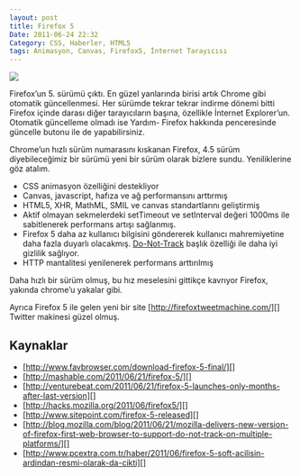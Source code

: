 ```yaml
---
layout: post
title: Firefox 5
Date: 2011-06-24 22:32
Category: CSS, Haberler, HTML5
tags: Animasyon, Canvas, Firefox5, İnternet Tarayıcısı
---
```


![][100]

Firefox’un 5. sürümü çıktı. En güzel yanlarında birisi artık Chrome gibi
otomatik güncellenmesi. Her sürümde tekrar tekrar indirme dönemi bitti
Firefox içinde darası diğer tarayıcıların başına, özellikle İnternet
Explorer’un. Otomatik güncelleme olmadı ise Yardım- Firefox hakkında
penceresinde güncelle butonu ile de yapabilirsiniz.

Chrome’un hızlı sürüm numarasını kıskanan Firefox, 4.5 sürüm
diyebileceğimiz bir sürümü yeni bir sürüm olarak bizlere sundu.
Yeniliklerine göz atalım.

-   CSS animasyon özelliğini destekliyor
-   Canvas, javascript, hafıza ve ağ performansını arttırmış
-   HTML5, XHR, MathML, SMIL ve canvas standartlarını geliştirmiş
-   Aktif olmayan sekmelerdeki setTimeout ve setInterval değeri 1000ms
    ile sabitlenerek performans artışı sağlanmış.
-   Firefox 5 daha az kullanıcı bilgisini göndererek kullanıcı
    mahremiyetine daha fazla duyarlı olacakmış. [Do-Not-Track][] başlık
    özelliği ile daha iyi gizlilik sağlıyor.
-   HTTP mantalitesi yenilenerek performans arttırılmış

Daha hızlı bir sürüm olmuş, bu hız meselesini gittikçe kavrıyor Firefox,
yakında chrome’u yakalar gibi.

Ayrıca Firefox 5 ile gelen yeni bir site
[http://firefoxtweetmachine.com/][] Twitter makinesi güzel olmuş.

## Kaynaklar

-   [http://www.favbrowser.com/download-firefox-5-final/][]
-   [http://mashable.com/2011/06/21/firefox-5/][]
-   [http://venturebeat.com/2011/06/21/firefox-5-launches-only-months-after-last-version][]
-   [http://hacks.mozilla.org/2011/06/firefox5/][]
-   [http://www.sitepoint.com/firefox-5-released][]
-   [http://blog.mozilla.com/blog/2011/06/21/mozilla-delivers-new-version-of-firefox-first-web-browser-to-support-do-not-track-on-multiple-platforms/][]
-   [http://www.pcextra.com.tr/haber/2011/06/firefox-5-soft-acilisin-ardindan-resmi-olarak-da-cikti][]


  [100]: https://lh3.googleusercontent.com/0KGdo91EbqVVj2ACLUdabl8n_Urg_KJkrCugKVFepl2-4OamvuGO3AvMEd99IugQiY4HjCR8UM9BYAz-DLFdXg-nk-0B6JXQiSUL26Xz7_YB45OxbWg
  [Do-Not-Track]: http://mashable.com/follow/topics/do-not-track/
  [http://firefoxtweetmachine.com/]: http://firefoxtweetmachine.com/
  [http://www.favbrowser.com/download-firefox-5-final/]: http://www.favbrowser.com/download-firefox-5-final/
  [http://mashable.com/2011/06/21/firefox-5/]: http://mashable.com/2011/06/21/firefox-5/
  [http://venturebeat.com/2011/06/21/firefox-5-launches-only-months-after-last-version]: http://venturebeat.com/2011/06/21/firefox-5-launches-only-months-after-last-version
  [http://hacks.mozilla.org/2011/06/firefox5/]: http://hacks.mozilla.org/2011/06/firefox5/
  [http://www.sitepoint.com/firefox-5-released]: http://www.sitepoint.com/firefox-5-released
  [http://blog.mozilla.com/blog/2011/06/21/mozilla-delivers-new-version-of-firefox-first-web-browser-to-support-do-not-track-on-multiple-platforms/]: http://blog.mozilla.com/blog/2011/06/21/mozilla-delivers-new-version-of-firefox-first-web-browser-to-support-do-not-track-on-multiple-platforms/
  [http://www.pcextra.com.tr/haber/2011/06/firefox-5-soft-acilisin-ardindan-resmi-olarak-da-cikti]: http://www.pcextra.com.tr/haber/2011/06/firefox-5-soft-acilisin-ardindan-resmi-olarak-da-cikti
